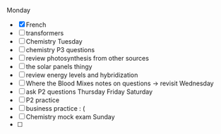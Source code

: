 Monday
- [x] French
- [ ] transformers
- [ ] Chemistry
Tuesday
- [ ] chemistry P3 questions
- [ ] review photosynthesis from other sources
- [ ] the solar panels thingy
- [ ] review energy levels and hybridization
- [ ] Where the Blood Mixes notes on questions -> revisit
Wednesday
- [ ] ask P2 questions
Thursday
Friday
Saturday
- [ ] P2 practice
- [ ] business practice : (
- [ ] Chemistry mock exam
Sunday
- [ ] 